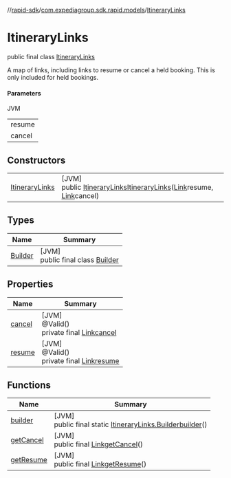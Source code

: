 //[rapid-sdk](../../../index.md)/[com.expediagroup.sdk.rapid.models](../index.md)/[ItineraryLinks](index.md)

# ItineraryLinks

public final class [ItineraryLinks](index.md)

A map of links, including links to resume or cancel a held booking. This is only included for held bookings.

#### Parameters

JVM

| |
|---|
| resume |
| cancel |

## Constructors

| | |
|---|---|
| [ItineraryLinks](-itinerary-links.md) | [JVM]<br>public [ItineraryLinks](index.md)[ItineraryLinks](-itinerary-links.md)([Link](../-link/index.md)resume, [Link](../-link/index.md)cancel) |

## Types

| Name | Summary |
|---|---|
| [Builder](-builder/index.md) | [JVM]<br>public final class [Builder](-builder/index.md) |

## Properties

| Name | Summary |
|---|---|
| [cancel](index.md#1349261291%2FProperties%2F700308213) | [JVM]<br>@Valid()<br>private final [Link](../-link/index.md)[cancel](index.md#1349261291%2FProperties%2F700308213) |
| [resume](index.md#127647128%2FProperties%2F700308213) | [JVM]<br>@Valid()<br>private final [Link](../-link/index.md)[resume](index.md#127647128%2FProperties%2F700308213) |

## Functions

| Name | Summary |
|---|---|
| [builder](builder.md) | [JVM]<br>public final static [ItineraryLinks.Builder](-builder/index.md)[builder](builder.md)() |
| [getCancel](get-cancel.md) | [JVM]<br>public final [Link](../-link/index.md)[getCancel](get-cancel.md)() |
| [getResume](get-resume.md) | [JVM]<br>public final [Link](../-link/index.md)[getResume](get-resume.md)() |
